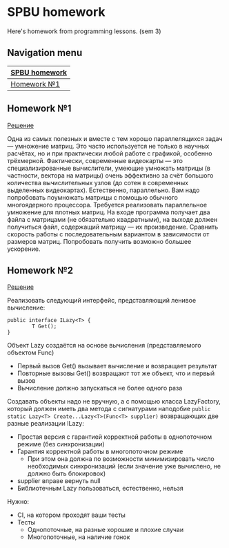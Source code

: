 # SPBU homework

Here's homework from programming lessons. (sem 3)

## Navigation menu

[SPBU homework](https://github.com/MihailKulikov/MyHomeworksSem3) |
----------- |
[Homework №1](https://github.com/MihailKulikov/MyHomeworksSem3#homework-1) |

## Homework №1 
[Решение](https://github.com/MihailKulikov/MyHomeworksSem3/tree/main/sem3/hw1.1)

Одна из самых полезных и вместе с тем хорошо параллелящихся задач — умножение матриц. Это часто используется не только в научных расчётах, но и при практически любой работе с графикой, особенно трёхмерной. Фактически, современные видеокарты — это специализированные вычислители, умеющие умножать матрицы (в частности, вектора на матрицы) очень эффективно за счёт большого количества вычислительных узлов (до сотен в современных выделенных видеокартах). Естественно, параллельно. Вам надо попробовать поумножать матрицы с помощью обычного многоядерного процессора.
Требуется реализовать параллельное умножение для плотных матриц. На входе программа получает два файла с матрицами (не обязательно квадратными), на выходе должен получиться файл, содержащий матрицу — их произведение. Сравнить скорость работы с последовательным вариантом в зависимости от размеров матриц. Попробовать получить возможно большее ускорение.

## Homework №2
[Решение](https://github.com/MihailKulikov/MyHomeworksSem3/tree/main/sem3/hw2.1)

Реализовать следующий интерфейс, представляющий ленивое вычисление:
```
public interface ILazy<T> {
        T Get();
}
```
Объект Lazy создаётся на основе вычисления (представляемого объектом Func<T>)
  - Первый вызов Get() вызывает вычисление и возвращает результат
  - Повторные вызовы Get() возвращают тот же объект, что и первый вызов
  - Вычисление должно запускаться не более одного раза
  
  Создавать объекты надо не вручную, а с помощью класса LazyFactory, который должен иметь два метода с сигнатурами наподобие
  `public static Lazy<T> Create...Lazy<T>(Func<T> supplier)`
  возвращающих две разные реализации ILazy<T>:
  - Простая версия с гарантией корректной работы в однопоточном режиме (без синхронизации)
  - Гарантия корректной работы в многопоточном режиме
    - При этом она должна по возможности минимизировать число необходимых синхронизаций (если значение уже вычислено, не должно быть блокировок)
  - supplier вправе вернуть null
  - Библиотечным Lazy пользоваться, естественно, нельзя
  
Нужно:
  - CI, на котором проходят ваши тесты
  - Тесты
    - Однопоточные, на разные хорошие и плохие случаи
    - Многопоточные, на наличие гонок
